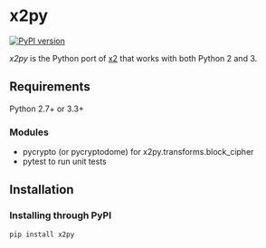 x2py
====

[![PyPI version](https://badge.fury.io/py/x2py.svg)](https://badge.fury.io/py/x2py)

*x2py* is the Python port of [x2](https://github.com/jaykang920/x2) that works
with both Python 2 and 3.

Requirements
------------

Python 2.7+ or 3.3+

### Modules

* pycrypto (or pycryptodome) for x2py.transforms.block_cipher
* pytest to run unit tests

Installation
------------

### Installing through PyPI

```
pip install x2py
```
